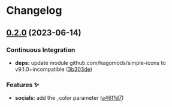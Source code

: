 # Changelog

## [0.2.0](https://github.com/hbstack/footer/compare/modules/socials/v0.1.4...modules/socials/v0.2.0) (2023-06-14)


### Continuous Integration

* **deps:** update module github.com/hugomods/simple-icons to v9.1.0+incompatible ([3b303de](https://github.com/hbstack/footer/commit/3b303de7e1add9379646bbea853380eddb142b41))


### Features ✨

* **socials:** add the _color parameter ([a46f1d7](https://github.com/hbstack/footer/commit/a46f1d7fab8d4d36c751815119e16c7aab6e0455))
